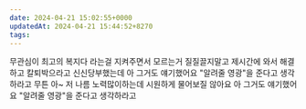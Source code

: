 ```yaml
---
date: 2024-04-21 15:02:55+0000
updatedAt: 2024-04-21 15:44:52+8270
tags: 
---
```

무관심이 최고의 복지다 라는걸 지켜주면서
모르는거 질질끌지말고 제시간에 와서 해결하고 칼퇴박으라고 신신당부했는데
아 그거도 얘기했어요 "알려줄 영광"을 준다고 생각하라고
무튼 아~ 저 나름 노력많이하는데
시원하게 물어보질 않아요
아 그거도 얘기했어요 "알려줄 영광"을 준다고 생각하라고